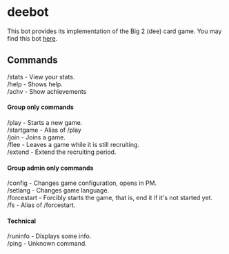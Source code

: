 # deebot
This bot provides its implementation of the Big 2 (dee) card game. You may find this bot [here](https://t.me/jokebig2bot).<br>


## Commands
/stats - View your stats.<br>
/help - Shows help.<br>
/achv - Show achievements
#### Group only commands
/play - Starts a new game.<br>
/startgame - Alias of /play<br>
/join - Joins a game.<br>
/flee - Leaves a game while it is still recruiting.<br>
/extend - Extend the recruiting period.
#### Group admin only commands
/config - Changes game configuration, opens in PM.<br>
/setlang - Changes game language.<br>
/forcestart - Forcibly starts the game, that is, end it if it's not started yet.<br>
/fs - Alias of /forcestart.<br>
#### Technical
/runinfo - Displays some info.<br>
/ping - Unknown command.